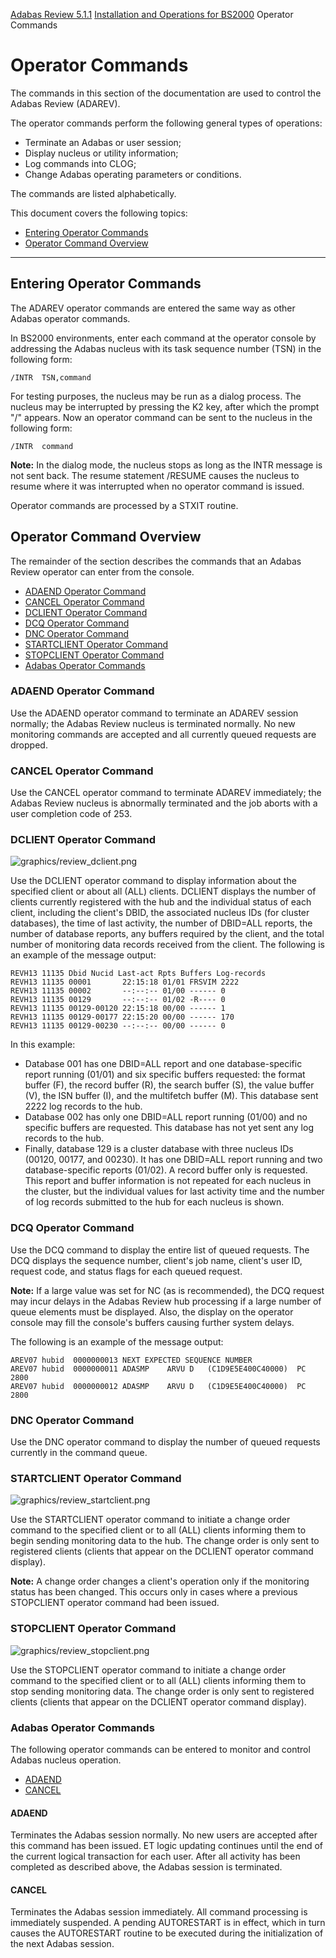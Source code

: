[Adabas Review 5.1.1](https://documentation.softwareag.com/adabas/rev511/overview.htm) [Installation and Operations for BS2000](https://documentation.softwareag.com/adabas/rev511/inst_bs2/bs2over.htm) Operator Commands

[ ](https://documentation.softwareag.com/adabas/rev511/inst_bs2/opcoms.htm#)

# Operator Commands

The commands in this section of the documentation are used to control the Adabas Review (ADAREV).

The operator commands perform the following general types of operations:

- Terminate an Adabas or user session;
- Display nucleus or utility information;
- Log commands into CLOG;
- Change Adabas operating parameters or conditions.

The commands are listed alphabetically.

This document covers the following topics:

- [Entering Operator Commands](https://documentation.softwareag.com/adabas/rev511/inst_bs2/opcoms.htm#d0e162)
- [Operator Command Overview](https://documentation.softwareag.com/adabas/rev511/inst_bs2/opcoms.htm#opcmdov)

------

## Entering Operator Commands

The ADAREV operator commands are entered the same way as other Adabas operator commands.

In BS2000 environments, enter each command at the operator console by addressing the Adabas nucleus with its task sequence number (TSN) in the following form:

```
/INTR  TSN,command
```

For testing purposes, the nucleus may be run as a dialog process. The nucleus may be interrupted by pressing the K2 key, after which the prompt "/" appears. Now an operator command can be sent to the nucleus in the following form:

```
/INTR  command
```

**Note:**
In the dialog mode, the nucleus stops as long as the INTR message is not sent back. The resume statement /RESUME causes the nucleus to resume where it was interrupted when no operator command is issued.

Operator commands are processed by a STXIT routine.

## Operator Command Overview

The remainder of the section describes the commands that an Adabas Review operator can enter from the console.

- [ADAEND Operator Command](https://documentation.softwareag.com/adabas/rev511/inst_bs2/opcoms.htm#ADAEND)
- [CANCEL Operator Command](https://documentation.softwareag.com/adabas/rev511/inst_bs2/opcoms.htm#CANCEL)
- [DCLIENT Operator Command](https://documentation.softwareag.com/adabas/rev511/inst_bs2/opcoms.htm#DCLIENT)
- [DCQ Operator Command](https://documentation.softwareag.com/adabas/rev511/inst_bs2/opcoms.htm#DCQ)
- [DNC Operator Command](https://documentation.softwareag.com/adabas/rev511/inst_bs2/opcoms.htm#DNC)
- [STARTCLIENT Operator Command](https://documentation.softwareag.com/adabas/rev511/inst_bs2/opcoms.htm#STARTCLIENT)
- [STOPCLIENT Operator Command](https://documentation.softwareag.com/adabas/rev511/inst_bs2/opcoms.htm#STOPCLIENT)
- [Adabas Operator Commands](https://documentation.softwareag.com/adabas/rev511/inst_bs2/opcoms.htm#adaopcmds)

### ADAEND Operator Command

Use the ADAEND operator command to terminate an ADAREV session normally; the Adabas Review nucleus is terminated normally. No new monitoring commands are accepted and all currently queued requests are dropped.

### CANCEL Operator Command

Use the CANCEL operator command to terminate ADAREV immediately; the Adabas Review nucleus is abnormally terminated and the job aborts with a user completion code of 253.

### DCLIENT Operator Command

![graphics/review_dclient.png](https://documentation.softwareag.com/adabas/rev511/inst_bs2/graphics/review_dclient.png)

Use the DCLIENT operator command to display information about the specified client or about all (ALL) clients. DCLIENT displays the number of clients currently registered with the hub and the individual status of each client, including the client's DBID, the associated nucleus IDs (for cluster databases), the time of last activity, the number of DBID=ALL reports, the number of database reports, any buffers required by the client, and the total number of monitoring data records received from the client. The following is an example of the message output:

```
REVH13 11135 Dbid Nucid Last-act Rpts Buffers Log-records
REVH13 11135 00001       22:15:18 01/01 FRSVIM 2222
REVH13 11135 00002       --:--:-- 01/00 ------ 0
REVH13 11135 00129       --:--:-- 01/02 -R---- 0
REVH13 11135 00129-00120 22:15:18 00/00 ------ 1
REVH13 11135 00129-00177 22:15:20 00/00 ------ 170
REVH13 11135 00129-00230 --:--:-- 00/00 ------ 0
```

In this example:

- Database 001 has one DBID=ALL report and one database-specific report running (01/01) and six specific buffers requested: the format buffer (F), the record buffer (R), the search buffer (S), the value buffer (V), the ISN buffer (I), and the multifetch buffer (M). This database sent 2222 log records to the hub.
- Database 002 has only one DBID=ALL report running (01/00) and no specific buffers are requested. This database has not yet sent any log records to the hub.
- Finally, database 129 is a cluster database with three nucleus IDs (00120, 00177, and 00230). It has one DBID=ALL report running and two database-specific reports (01/02). A record buffer only is requested. This report and buffer information is not repeated for each nucleus in the cluster, but the individual values for last activity time and the number of log records submitted to the hub for each nucleus is shown.

### DCQ Operator Command

Use the DCQ command to display the entire list of queued requests. The DCQ displays the sequence number, client's job name, client's user ID, request code, and status flags for each queued request.

**Note:**
If a large value was set for NC (as is recommended), the DCQ request may incur delays in the Adabas Review hub processing if a large number of queue elements must be displayed. Also, the display on the operator console may fill the console's buffers causing further system delays.

The following is an example of the message output:

```
AREV07 hubid  0000000013 NEXT EXPECTED SEQUENCE NUMBER
AREV07 hubid  0000000011 ADASMP    ARVU D   (C1D9E5E400C40000)  PC 2800
AREV07 hubid  0000000012 ADASMP    ARVU D   (C1D9E5E400C40000)  PC 2800  
```

### DNC Operator Command

Use the DNC operator command to display the number of queued requests currently in the command queue.

### STARTCLIENT Operator Command

![graphics/review_startclient.png](https://documentation.softwareag.com/adabas/rev511/inst_bs2/graphics/review_startclient.png)

Use the STARTCLIENT operator command to initiate a change order command to the specified client or to all (ALL) clients informing them to begin sending monitoring data to the hub. The change order is only sent to registered clients (clients that appear on the DCLIENT operator command display).

**Note:**
A change order changes a client's operation only if the monitoring status has been changed. This occurs only in cases where a previous STOPCLIENT operator command had been issued.

### STOPCLIENT Operator Command

![graphics/review_stopclient.png](https://documentation.softwareag.com/adabas/rev511/inst_bs2/graphics/review_stopclient.png)

Use the STOPCLIENT operator command to initiate a change order command to the specified client or to all (ALL) clients informing them to stop sending monitoring data. The change order is only sent to registered clients (clients that appear on the DCLIENT operator command display).

### Adabas Operator Commands

The following operator commands can be entered to monitor and control Adabas nucleus operation.

- [ADAEND](https://documentation.softwareag.com/adabas/rev511/inst_bs2/opcoms.htm#ada_ADAEND)
- [CANCEL](https://documentation.softwareag.com/adabas/rev511/inst_bs2/opcoms.htm#ada_CANCEL)

#### ADAEND

Terminates the Adabas session normally. No new users are accepted after this command has been issued. ET logic updating continues until the end of the current logical transaction for each user. After all activity has been completed as described above, the Adabas session is terminated.

#### CANCEL

Terminates the Adabas session immediately. All command processing is immediately suspended. A pending AUTORESTART is in effect, which in turn causes the AUTORESTART routine to be executed during the initialization of the next Adabas session.